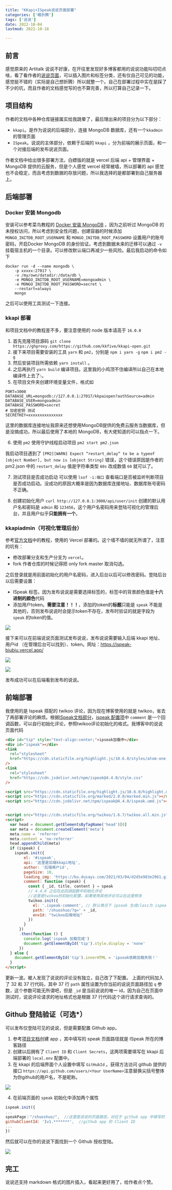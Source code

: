 ```yaml
---
title: "KKapi+ISpeak说说页面部署"
categories: ['瞎折腾']
tags: ['说说']
date: 2022-10-04
lastmod: 2022-10-16

---
```


## 前言
感觉原来的 Artitalk 说说不好康，在开往里发现好多博客都用的说说功能叫叨叨点啥，看了看作者的[说说页面](https://www.antmoe.com/speak/)，可以插入图片和标签分类，还有仅自己可见的功能，感觉挺不错的（实际是自己想折腾）所以就整一个。自己在部署过程中实在是踩了不少的坑，而且作者的文档感觉写的也不算完善，所以打算自己记录一下。

## 项目结构
作者的文档中各种仓库链接属实给我跳晕了，最后理出来的项目分为以下部分：
* `kkapi`。是作为说说的后端部分，连接 MongoDB 数据库，还有一个`kkadmin`的管理页面
* `ISpeak`。说说的主体部分，依赖于后端的 `kkapi` ，分为前端的展示页面，和一个对接后端的发布说说页面。

作者文档中给出很多部署方法，白嫖版的就是 vercel 后端 api + 管理界面 + MongoDB 提供的云服务，但是个人感觉 vercel 经常被墙，所以部署的 api 感觉也不会稳定，而且考虑到数据的存放问题，所以我选择的是都部署到自己服务器上。

## 后端部署

 ### Docker 安装 Mongodb

安装可以参考菜鸟教程的 [Docker 安装 MongoDB](https://www.runoob.com/docker/docker-install-mongodb.html) 。因为之前听过 MongoDB 的未授权访问，所以考虑到安全性问题，创建容器的时候添加 `MONGO_INITDB_ROOT_USERNAME` 和 `MONGO_INITDB_ROOT_PASSWORD` 设置用户的账号密码，开启Docker MongoDB 的身份验证。考虑到数据未来的迁移可以通过 `-v` 挂载宿主机的一个目录。可以修改默认端口再减少一些风险。最后我启动的命令如下 

```shell
docker run -d --name mongodb \
	-p xxxxx:27017 \
	-v /my/own/datadir:/data/db \
	-e MONGO_INITDB_ROOT_USERNAME=mongoadmin \
	-e MONGO_INITDB_ROOT_PASSWORD=secret \
	--restart=always
	mongo
```

之后可以使用工具测试一下连接。

### kkapi 部署

和项目文档中的教程差不多，要注意使用的 node 版本请高于 `16.0.0`
1. 首先克隆项目源码
`git clone https://ghproxy.com/https://github.com/kkfive/kkapi-open.git`
2. 接下来项目需要安装的工具 `yarn` 和 `pm2`，分别是
`npm i yarn -g`
`npm i pm2 -g`
3. 然后安装项目所需依赖 `yarn install` 。
4. 之后再执行 `yarn build` 编译项目。这里我的小鸡顶不住编译所以自己在本地编译传上去了💧。
5. 在项目文件夹创建环境变量文件，格式如
```env
PORT=3000
DATABASE_URL=mongodb://127.0.0.1:27017/kkpaiopen?authSource=admin
DATABASE_USER=mongoadmin
DATABASE_PASSWORD=secret
# 加密密钥 测试
SECRETKEY=xxxxxxxxxxxxxxx
```

这里的数据库连接地址我原来还想使用MongoDB提供的免费云服务当数据库，但是没搞成功，所以最后使用了本地的 MongoDB，有大佬知道的可以指点一下。

6. 使用 `pm2` 使用守护线程启动项目
`pm2 start pm2.json`

我启动项目遇到了 `[PM2][WARN] Expect “restart_delay” to be a typeof [object Number], but now is [object String]` 错误，这个错误原因是作者的  pm2.json 中的 `restart_delay` 值是字符串类型 `60s` 改成数值 `60` 就可以了。

7. 测试项目是否成功启动
可以使用 `lsof -i:端口` 查看端口是否被监听判断项目是否成功启动。没成功的原因大概率是因为数据库连接地址、数据库账号密码不正确。

8. 创建初始化用户
`curl http://127.0.0.1:3000/api/user/init`
创建的默认用户名和密码是 `admin` 和 `123456`，这个用户名密码用来登陆可视化的管理后台，并且用户似乎**只能拥有一个**。

### kkapiadmin（可视化管理后台）

参考[官方文档](https://kkapi.js.org/guide/admin/setup.html)中的教程，使用的 Vercel 部署的。这个墙不墙的就无所谓了，注意的坑有：
* 修改部署分支和生产分支为 `vercel`。
* fork 作者仓库的时候记得把 only fork master 取消勾选。

之后登录就是用前面初始化的用户名密码，进入后台以后可以修改密码。登陆后台以后需要设置：
* ISpeak 标签。因为发布说说是需要选择标签的，标签中的背景颜色值是**十六进制的颜色**代码
* 添加用户token。**需要注意！！！**，添加的token的**标题**只能是 `speak` 不能是其他的，否则发布说说时会提示token不存在，发布时验证的就是字段为 `speak` 的token的值。

![](https://img.braindance.top/article/2022/10/04/c5191febc049fbed86f5b77df8367c89.png)

接下来可以在前端说说页面测试发布说说，发布说说需要输入后端 kkapi 地址、用户id （在管理后台可以找到）、token。网址：https://ispeak-biubiu.vercel.app/

![](https://img.braindance.top/article/2022/10/04/778dcc5fe051722e4f9a919b7a9e2a61.png)

![](https://img.braindance.top/article/2022/10/04/491fff2969d731ff17d8799fe6a20d14.png)

发布成功可以在后端看到发布的说说。

## 前端部署
我使用的是 Ispeak 搭配的 twikoo 评论，因为现在博客使用的就是 twikoo，省去了再部署评论的麻烦。根据[ISpeak文档部分](https://kkapi.js.org/posts/ispeak/)，[ispeak 配置项](https://github.com/kkfive/ISpeak/blob/master/src/types/parameter.ts)中 `comment` 是一个回调函数，可以自行初始化评论，参照twikoo评论初始化的格式。我博客中的说说页面代码

```html
<div id="tip" style="text-align:center;">ipseak加载中</div>
<div id="ispeak"></div>
<link
  rel="stylesheet"
  href="https://cdn.staticfile.org/highlight.js/10.6.0/styles/atom-one-dark.min.css"
/>
<link
  rel="stylesheet"
  href="https://cdn.jsdelivr.net/npm/ispeak@4.4.0/style.css"
/>

<script src="https://cdn.staticfile.org/highlight.js/10.6.0/highlight.min.js"></script>
<script src="https://cdn.staticfile.org/marked/2.0.0/marked.min.js"></script>
<script src="https://cdn.jsdelivr.net/npm/ispeak@4.4.0/ispeak.umd.js"></script>


<script src="https://cdn.staticfile.org/twikoo/1.6.7/twikoo.all.min.js"></script>
<script>
  var head = document.getElementsByTagName('head')[0]
  var meta = document.createElement('meta')
  meta.name = 'referrer'
  meta.content = 'no-referrer'
  head.appendChild(meta)
  if (ispeak) {
    ispeak.init({
        el: '#ispeak',
        api: '这里是后端kkapi地址',
        author: '后端用户id',
        pageSize: 10,
        loading_img: 'https://bu.dusays.com/2021/03/04/d2d5e983e2961.gif',
        comment: function (speak) {
          const { _id, title, content } = speak
          // 4.4.0 之后在此回调函数中初始化评论
          //这里是twikoo的初始化配置，如果使用其他评论可以在这里修改
          twikoo.init({ 
            el: '.ispeak-comment', // 默认情况下 ipseak 生成class为 ispeak-comment 的div
			path: '/shuoshuo/?q=' + _id,
            envId: "twikoo后端地址"
          })
        }
      })
      .then(function () {
        console.log('ispeak 加载完成')
        document.getElementById('tip').style.display = 'none'
      })
  } else {
    document.getElementById('tip').innerHTML = 'ipseak依赖加载失败！'
  }
</script>
```

更新一波。被人发现了说说的评论没有独立，自己改了下配置。
上面的代码加入了 32 和 37 行代码，其中 37 行 `path` 属性设置为你当前的说说页面路径加 `q` 参数，这个参数可能无所谓吧，但是 `_id` 是当前说说的唯一 id，因为自己在页面中测试时，说说评论请求的地址格式也是根据 37 行代码这个进行请求查询的。

## Github 登陆验证（可选*）
可以发布仅登陆可见的说说，但是需要配置 Github app。
1. 参考[项目文档](https://kkapi.js.org/guide/setup/github.html)创建 app ，其中填写的 speak 页面路径就是 ISpeak 所在的博客路径
2. 创建以后拥有了 `Client ID` 和 `Client Secrets`，这两项需要填写在 kkapi 后端部署的 `local.env` 配置中。
3. 在 kkapi 的后端界面个人设置中填写 `GitHubId` 。获得方法访问 github 提供的接口
`https://api.github.com/users/<Your UserName>`注意替换尖括号整体为你github的用户名，不是昵称。

![](https://file.acs.pw/picGo/2022/03/13/20220313121930.png)

4. 在前端页面的 `speak` 初始化中添加两个属性
```js
ispeak.init({
...
speakPage："/shuoshuo/",  //这里是说说的页面路径，对应于 github app 中填写的 speak 页面路径（用双引号括起来，我不知道为啥单引号不行）
githubClientId: 'Iv1.*******',  //github app 的 Client ID
...
})

```

然后就可以在你的说说下面找到一个 Github 授权登陆。

![](https://img.braindance.top/article/2022/10/04/4aeea0532e5dc44c83a6822033d9971e.png)

## 完工
说说还支持 markdown 格式的图片插入，看起来更好用了，给作者点个赞。